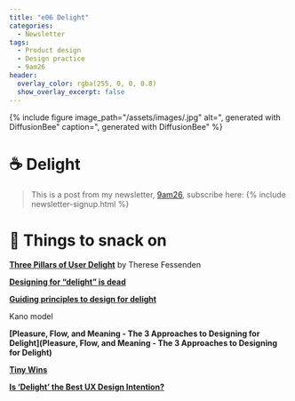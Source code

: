 ```yaml
---
title: "e06 Delight"
categories:
  - Newsletter
tags:
  - Product design
  - Design practice
  - 9am26
header:
  overlay_color: rgba(255, 0, 0, 0.8)
  show_overlay_excerpt: false
---
```


{% include figure image_path="/assets/images/.jpg" alt=", generated with DiffusionBee" caption=", generated with DiffusionBee" %}

# ☕ Delight



> This is a post from my newsletter, [9am26](https://polgarp.com/categories/newsletter/), subscribe here:
> {% include newsletter-signup.html %}

# 🍪 Things to snack on

**[Three Pillars of User Delight](https://www.nngroup.com/articles/pillars-user-delight/)** by Therese Fessenden

**[Designing for “delight” is dead](https://uxdesign.cc/designing-for-delight-is-dead-677bca6aebd1)**

**[Guiding principles to design for delight](https://uxplanet.org/guiding-principles-to-design-for-delight-a1d04a809fd9)**

Kano model

**[Pleasure, Flow, and Meaning - The 3 Approaches to Designing for Delight](Pleasure, Flow, and Meaning - The 3 Approaches to Designing for Delight)**

**[Tiny Wins](https://joelcalifa.com/blog/tiny-wins/)**

**[Is ‘Delight’ the Best UX Design Intention?](https://jmspool.medium.com/is-delight-the-best-ux-design-intention-331053fca4b1)**
